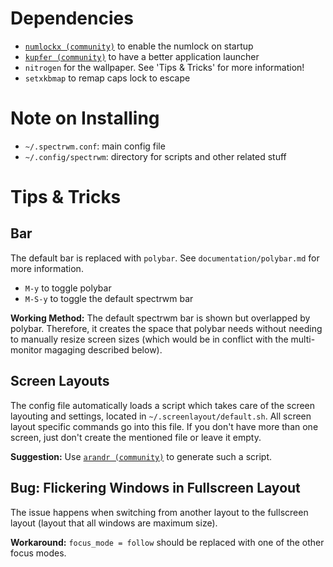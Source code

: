 # Dependencies
* [`numlockx (community)`](https://www.archlinux.org/packages/community/x86_64/numlockx/) to enable the numlock on startup
* [`kupfer (community)`](https://www.archlinux.org/packages/community/any/kupfer/) to have a better application launcher
* `nitrogen` for the wallpaper. See 'Tips & Tricks' for more information!
* `setxkbmap` to remap caps lock to escape

# Note on Installing
* `~/.spectrwm.conf`: main config file
* `~/.config/spectrwm`: directory for scripts and other related stuff

# Tips & Tricks

## Bar
The default bar is replaced with `polybar`. See `documentation/polybar.md` for more information.

* `M-y` to toggle polybar
* `M-S-y` to toggle the default spectrwm bar

**Working Method:** The default spectrwm bar is shown but overlapped by polybar. Therefore, it creates the space that polybar needs without needing to manually resize screen sizes (which would be in conflict with the multi-monitor magaging described below).

## Screen Layouts
The config file automatically loads a script which takes care of the screen layouting and settings, located in `~/.screenlayout/default.sh`. All screen layout specific commands go into this file. If you don't have more than one screen, just don't create the mentioned file or leave it empty.

**Suggestion:** Use [`arandr (community)`](https://www.archlinux.org/packages/community/any/arandr/) to generate such a script.

## Bug: Flickering Windows in Fullscreen Layout
The issue happens when switching from another layout to the fullscreen layout (layout that all windows are maximum size).

**Workaround:** `focus_mode = follow` should be replaced with one of the other focus modes.
